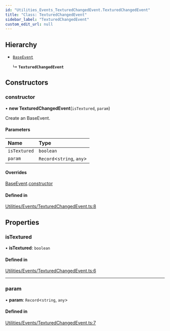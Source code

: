 ```yaml
---
id: "Utilities_Events_TexturedChangedEvent.TexturedChangedEvent"
title: "Class: TexturedChangedEvent"
sidebar_label: "TexturedChangedEvent"
custom_edit_url: null
---
```




## Hierarchy

- [`BaseEvent`](../Utilities_BaseEvent.BaseEvent)

  ↳ **`TexturedChangedEvent`**

## Constructors

### constructor

• **new TexturedChangedEvent**(`isTextured`, `param`)

Create an BaseEvent.

#### Parameters

| Name | Type |
| :------ | :------ |
| `isTextured` | `boolean` |
| `param` | `Record`<`string`, `any`\> |

#### Overrides

[BaseEvent](../Utilities_BaseEvent.BaseEvent).[constructor](../Utilities_BaseEvent.BaseEvent#constructor)

#### Defined in

[Utilities/Events/TexturedChangedEvent.ts:8](https://github.com/ZeaInc/zea-engine/blob/339201283/src/Utilities/Events/TexturedChangedEvent.ts#L8)

## Properties

### isTextured

• **isTextured**: `boolean`

#### Defined in

[Utilities/Events/TexturedChangedEvent.ts:6](https://github.com/ZeaInc/zea-engine/blob/339201283/src/Utilities/Events/TexturedChangedEvent.ts#L6)

___

### param

• **param**: `Record`<`string`, `any`\>

#### Defined in

[Utilities/Events/TexturedChangedEvent.ts:7](https://github.com/ZeaInc/zea-engine/blob/339201283/src/Utilities/Events/TexturedChangedEvent.ts#L7)

